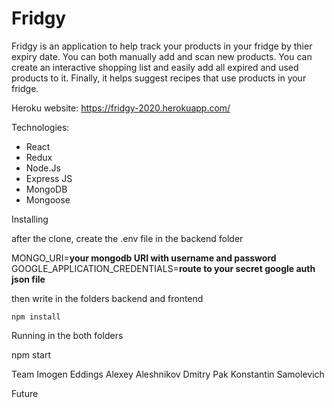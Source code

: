 # Fridgy

Fridgy is an application to help track your products in your fridge by thier expiry date. You can both manually add and scan new products.
You can create an interactive shopping list and easily add all expired and used products to it. Finally, it helps suggest recipes that use products in your fridge.

Heroku website:
https://fridgy-2020.herokuapp.com/

Technologies:
* React
* Redux
* Node.Js
* Express JS
* MongoDB
* Mongoose

Installing

after the clone, create the .env file in the backend folder

MONGO_URI=**your mongodb URI with username and password**
GOOGLE_APPLICATION_CREDENTIALS=**route to your secret google auth json file**

then write in the folders backend and frontend

```npm install```

Running in the both folders

npm start

Team
Imogen Eddings
Alexey Aleshnikov
Dmitry Pak
Konstantin Samolevich

Future
